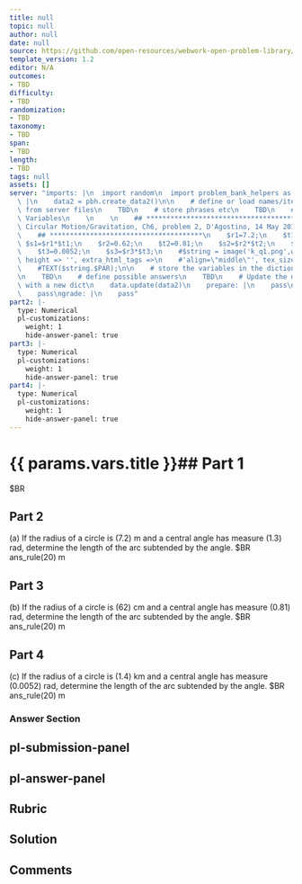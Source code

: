 ```yaml
---
title: null
topic: null
author: null
date: null
source: https://github.com/open-resources/webwork-open-problem-library/tree/master/Contrib/BrockPhysics/College_Physics_Urone/6.Uniform_Circular_Motion_and_Gravitation/ch6-2.pg
template_version: 1.2
editor: N/A
outcomes:
- TBD
difficulty:
- TBD
randomization:
- TBD
taxonomy:
- TBD
span:
- TBD
length:
- TBD
tags: null
assets: []
server: "imports: |\n  import random\n  import problem_bank_helpers as pbh\ngenerate:\
  \ |\n    data2 = pbh.create_data2()\n\n    # define or load names/items/objects\
  \ from server files\n    TBD\n    # store phrases etc\n    TBD\n    # Randomize\
  \ Variables\n    \n    \n    ## **************************************\n    ## Uniform\
  \ Circular Motion/Gravitation, Ch6, problem 2, D'Agostino, 14 May 2017\n    ##\n\
  \    ## **************************************\n    $r1=7.2;\n    $t1=1.3;\n   \
  \ $s1=$r1*$t1;\n    $r2=0.62;\n    $t2=0.81;\n    $s2=$r2*$t2;\n    $r3=1400;\n\
  \    $t3=0.0052;\n    $s3=$r3*$t3;\n    #$string = image('k_q1.png',width => 200,\
  \ height => '', extra_html_tags =>\n    #'align=\"middle\"', tex_size => 400);\n\
  \    #TEXT($string.$PAR);\n\n    # store the variables in the dictionary \"params\"\
  \n    TBD\n    # define possible answers\n    TBD\n    # Update the data object\
  \ with a new dict\n    data.update(data2)\n    prepare: |\n    pass\nparse: |\n\
  \    pass\ngrade: |\n    pass"
part2: |-
  type: Numerical
  pl-customizations:
    weight: 1
    hide-answer-panel: true
part3: |-
  type: Numerical
  pl-customizations:
    weight: 1
    hide-answer-panel: true
part4: |-
  type: Numerical
  pl-customizations:
    weight: 1
    hide-answer-panel: true
---
```


# {{ params.vars.title }}## Part 1 
$BR 
## Part 2 
(a) If the radius of a circle is (7.2) m and a central angle has measure (1.3) rad, determine the length of the arc subtended by the angle.  $BR ans_rule(20)  m 
## Part 3 
(b) If the radius of a circle is (62) cm and a central angle has measure (0.81) rad, determine the length of the arc subtended by the angle.  $BR ans_rule(20)  m 
## Part 4 
(c) If the radius of a circle is (1.4) km and a central angle has measure (0.0052) rad, determine the length of the arc subtended by the angle.  $BR ans_rule(20)  m 


### Answer Section 


## pl-submission-panel 


## pl-answer-panel 


## Rubric 


## Solution 


## Comments 


